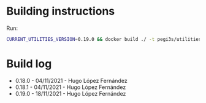 # Building instructions

Run:

```bash
CURRENT_UTILITIES_VERSION=0.19.0 && docker build ./ -t pegi3s/utilities:${CURRENT_UTILITIES_VERSION}
```

# Build log

- 0.18.0 - 04/11/2021 - Hugo López Fernández
- 0.18.1 - 04/11/2021 - Hugo López Fernández
- 0.19.0 - 18/11/2021 - Hugo López Fernández
